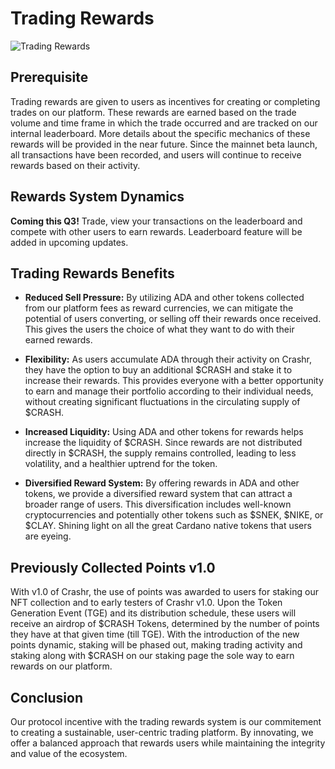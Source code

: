 # Trading Rewards

![Trading Rewards](/img/TradingRewards.png)

## **Prerequisite**

Trading rewards are given to users as incentives for creating or completing trades on our platform. These rewards are earned based on the trade volume and time frame in which the trade occurred and are tracked on our internal leaderboard. More details about the specific mechanics of these rewards will be provided in the near future. Since the mainnet beta launch, all transactions have been recorded, and users will continue to receive rewards based on their activity.

## Rewards System Dynamics

**Coming this Q3!** Trade, view your transactions on the leaderboard and compete with other users to earn rewards. Leaderboard feature will be added in upcoming updates.

## Trading Rewards Benefits

* **Reduced Sell Pressure:** By utilizing ADA and other tokens collected from our platform fees as reward currencies, we can mitigate the potential of users converting, or selling off their rewards once received. This gives the users the choice of what they want to do with their earned rewards.

* **Flexibility:** As users accumulate ADA through their activity on Crashr, they have the option to buy an additional $CRASH and stake it to increase their rewards. This provides everyone with a better opportunity to earn and manage their portfolio according to their individual needs, without creating significant fluctuations in the circulating supply of $CRASH.

* **Increased Liquidity:** Using ADA and other tokens for rewards helps increase the liquidity of $CRASH. Since rewards are not distributed directly in $CRASH, the supply remains controlled, leading to less volatility, and a healthier uptrend for the token. 

* **Diversified Reward System:** By offering rewards in ADA and other tokens, we provide a diversified reward system that can attract a broader range of users. This diversification includes well-known cryptocurrencies and potentially other tokens such as $SNEK, $NIKE, or $CLAY. Shining light on all the great Cardano native tokens that users are eyeing. 

## Previously Collected Points v1.0

With v1.0 of Crashr, the use of points was awarded to users for staking our NFT collection and to early testers of Crashr v1.0. Upon the Token Generation Event (TGE) and its distribution schedule, these users will receive an airdrop of $CRASH Tokens, determined by the number of points they have at that given time (till TGE). With the introduction of the new points dynamic, staking will be phased out, making trading activity and staking along with $CRASH on our staking page the sole way to earn rewards on our platform.

## Conclusion

Our protocol incentive with the trading rewards system is our commitement to creating a sustainable, user-centric trading platform. By innovating, we offer a balanced approach that rewards users while maintaining the integrity and value of the ecosystem.&#x20;
